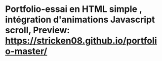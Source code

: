 # Portfolio-essai en HTML simple , intégration d'animations Javascript scroll, Preview: https://stricken08.github.io/portfolio-master/
